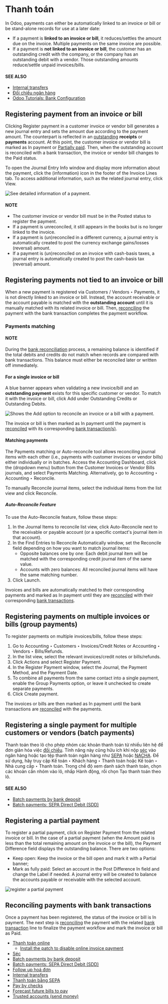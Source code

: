 # Thanh toán

In Odoo, payments can either be automatically linked to an invoice or bill or be stand-alone records
for use at a later date:

- If a payment is **linked to an invoice or bill**, it reduces/settles the amount due on the
  invoice. Multiple payments on the same invoice are possible.
- If a payment is **not linked to an invoice or bill**, the customer has an outstanding credit with
  the company, or the company has an outstanding debit with a vendor. Those outstanding amounts
  reduce/settle unpaid invoices/bills.

#### SEE ALSO
- [Internal transfers](payments/internal_transfers.md)
- [Đối chiếu ngân hàng](bank/reconciliation.md)
- [Odoo Tutorials: Bank Configuration](https://www.odoo.com/slides/slide/bank-configuration-6832)

<a id="accounting-payments-from-invoice-bill"></a>

## Registering payment from an invoice or bill

Clicking Register payment in a customer invoice or vendor bill generates a new journal
entry and sets the amount due according to the payment amount. The counterpart is reflected in an
[outstanding](bank.md#bank-outstanding-accounts) **receipts** or **payments** account. At this point,
the customer invoice or vendor bill is marked as In payment or [Partially paid](#accounting-payments-partial-payment). Then, when the outstanding account is reconciled with a bank
transaction, the invoice or vendor bill changes to the Paid status.

To open the Journal Entry Info window and display more information about the payment,
click the <i class="fa fa-info-circle"></i> (information) icon in the footer of the
Invoice Lines tab. To access additional information, such as the related journal entry,
click View.

![See detailed information of a payment.](../../../.gitbook/assets/information-icon.png)

#### NOTE
- The customer invoice or vendor bill must be in the Posted status to register the
  payment.
- If a payment is unreconciled, it still appears in the books but is no longer linked to the
  invoice.
- If a payment is (un)reconciled in a different currency, a journal entry is automatically
  created to post the currency exchange gains/losses (reversal) amount.
- If a payment is (un)reconciled on an invoice with cash-basis taxes, a journal entry is
  automatically created to post the cash-basis tax (reversal) amount.

<a id="accounting-payments-not-tied"></a>

## Registering payments not tied to an invoice or bill

When a new payment is registered via Customers / Vendors ‣ Payments, it is not
directly linked to an invoice or bill. Instead, the account receivable or the account payable is
matched with the **outstanding account** until it is manually matched with its related invoice or
bill. Then, [reconciling](bank/reconciliation.md) the payment with the bank transaction completes
the payment workflow.

<a id="accounting-payments-payments-matching"></a>

### Payments matching

#### NOTE
During the [bank reconciliation](bank/reconciliation.md) process, a remaining balance is
identified if the total debits and credits do not match when records are compared with bank
transactions. This balance must either be reconciled later or written off immediately.

<a id="accounting-payments-matching-invoices-bills"></a>

#### For a single invoice or bill

A blue banner appears when validating a new invoice/bill and an **outstanding payment** exists for
this specific customer or vendor. To match it with the invoice or bill, click Add
under Outstanding Credits or Outstanding Debits.

![Shows the Add option to reconcile an invoice or a bill with a payment.](../../../.gitbook/assets/add-option.png)

The invoice or bill is then marked as In payment until the payment is [reconciled](bank/reconciliation.md) with its corresponding [bank transaction(s)](bank/transactions.md).

<a id="accounting-payments-auto-reconcile-tool"></a>

#### Matching payments

The Payments matching or Auto-reconcile tool allows reconciling journal
items with each other (i.e., payments with customer invoices or vendor bills) either individually or
in batches. Access the Accounting Dashboard, click the <i class="fa fa-ellipsis-v"></i>
(dropdown menu) button from the Customer Invoices or Vendor
Bills journals, and select Payments Matching. Alternatively, go to
Accounting ‣ Accounting ‣ Reconcile.

To manually Reconcile journal items, select the individual items from the list view and
click Reconcile.

##### Auto-Reconcile Feature

To use the Auto-Reconcile feature, follow these steps:

1. In the Journal Items to reconcile list view, click Auto-Reconcile next to
   the receivable or payable account (or a specific contact's journal item in that account).
2. In the Find Entries to Reconcile Automatically window, set the Reconcile
   field depending on how you want to match journal items:
   - Opposite balances one by one: Each debit journal item will be matched with the
     corresponding credit journal item of the same value.
   - Accounts with zero balances: All reconciled journal items will have the same
     matching number.
3. Click Launch.

Invoices and bills are automatically matched to their corresponding payments and marked as
In payment until they are [reconciled](bank/reconciliation.md) with their
corresponding [bank transactions](bank/transactions.md).

<a id="accounting-payments-group-payments"></a>

## Registering payments on multiple invoices or bills (group payments)

To register payments on multiple invoices/bills, follow these steps:

1. Go to Accounting ‣ Customers ‣ Invoices/Credit Notes or
   Accounting ‣ Vendors ‣ Bills/Refunds.
2. In the list view, select the relevant invoices/credit notes or bills/refunds.
3. Click <i class="fa fa-cog"></i> Actions and select Register Payment.
4. In the Register Payment window, select the Journal, the
   Payment Method, and the Payment Date.
5. To combine all payments from the same contact into a single payment, enable the Group
   Payments option, or leave it unchecked to create separate payments.
6. Click Create payment.

The invoices or bills are then marked as In payment until the bank transactions are
[reconciled](bank/reconciliation.md) with the payments.

<a id="accounting-payments-batch-payments"></a>

## Registering a single payment for multiple customers or vendors (batch payments)

Thanh toán theo lô cho phép nhóm các khoản thanh toán từ nhiều liên hệ để đơn giản hóa việc [đối chiếu](bank/reconciliation.md). Tính năng này cũng hữu ích khi nộp [séc](payments/checks.md) vào ngân hàng hoặc tạo tệp thanh toán ngân hàng như [SEPA](payments/pay_sepa.md) hoặc [NACHA](../fiscal_localizations/united_states.md#l10n-us-nacha). Để sử dụng, hãy truy cập Kế toán ‣ Khách hàng ‣ Thanh toán hoặc Kế toán ‣ Nhà cung cấp ‣ Thanh toán. Trong chế độ xem danh sách thanh toán, chọn các khoản cần nhóm vào lô, nhấp <i class="fa fa-cog"></i> Hành động, rồi chọn Tạo thanh toán theo lô.

#### SEE ALSO
- [Batch payments by bank deposit](payments/batch.md)
- [Batch payments: SEPA Direct Debit (SDD)](payments/batch_sdd.md)

<a id="accounting-payments-partial-payment"></a>

## Registering a partial payment

To register a partial payment, click on Register Payment from the related invoice or
bill. In the case of a partial payment (when the Amount paid is less than the total
remaining amount on the invoice or the bill), the Payment Difference field displays the
outstanding balance. There are two options:

- Keep open: Keep the invoice or the bill open and mark it with a Partial
  banner;
- Mark as fully paid: Select an account in the Post Difference In field and
  change the Label if needed. A journal entry will be created to balance the accounts
  payable or receivable with the selected account.

![register a partial payment](../../../.gitbook/assets/partial-payment.png)

<a id="accounting-payments-reconciling-payments"></a>

## Reconciling payments with bank transactions

Once a payment has been registered, the status of the invoice or bill is In payment. The
next step is [reconciling](bank/reconciliation.md) the payment with the related [bank
transaction](bank/transactions.md) line to finalize the payment workflow and mark the invoice or bill
as Paid.

* [Thanh toán online](payments/online.md)
  * [Install the patch to disable online invoice payment](payments/online/install_portal_patch.md)
* [Séc](payments/checks.md)
* [Batch payments by bank deposit](payments/batch.md)
* [Batch payments: SEPA Direct Debit (SDD)](payments/batch_sdd.md)
* [Follow up hoá đơn](payments/follow_up.md)
* [Internal transfers](payments/internal_transfers.md)
* [Thanh toán bằng SEPA](payments/pay_sepa.md)
* [Pay by checks](payments/pay_checks.md)
* [Forecast future bills to pay](payments/forecast.md)
* [Trusted accounts (send money)](payments/trusted_accounts.md)

